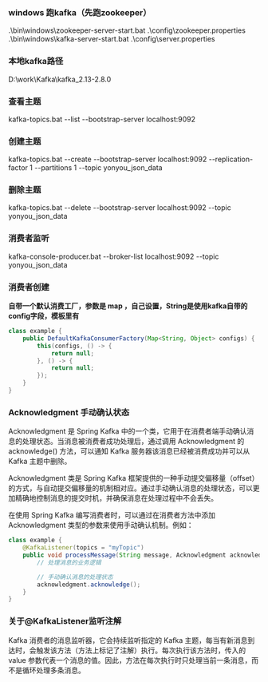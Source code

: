 ### windows 跑kafka（先跑zookeeper）
.\bin\windows\zookeeper-server-start.bat .\config\zookeeper.properties
.\bin\windows\kafka-server-start.bat .\config\server.properties
### 本地kafka路径
D:\work\Kafka\kafka_2.13-2.8.0
### 查看主题
kafka-topics.bat --list --bootstrap-server localhost:9092

### 创建主题
kafka-topics.bat --create --bootstrap-server localhost:9092 --replication-factor 1 --partitions 1 --topic yonyou_json_data

### 删除主题
kafka-topics.bat --delete --bootstrap-server localhost:9092 --topic yonyou_json_data
### 消费者监听
kafka-console-producer.bat --broker-list localhost:9092 --topic yonyou_json_data


### 消费者创建
**自带一个默认消费工厂，参数是 map ，自己设置，String是使用kafka自带的config字段，模板里有**
```java
class example {
    public DefaultKafkaConsumerFactory(Map<String, Object> configs) {
        this(configs, () -> {
            return null;
        }, () -> {
            return null;
        });
    }
}
```
### Acknowledgment 手动确认状态
Acknowledgment 是 Spring Kafka 中的一个类，它用于在消费者端手动确认消息的处理状态。当消息被消费者成功处理后，通过调用 Acknowledgment 的 acknowledge() 方法，可以通知 Kafka 服务器该消息已经被消费成功并可以从 Kafka 主题中删除。

Acknowledgment 类是 Spring Kafka 框架提供的一种手动提交偏移量（offset）的方式，与自动提交偏移量的机制相对应。通过手动确认消息的处理状态，可以更加精确地控制消息的提交时机，并确保消息在处理过程中不会丢失。

在使用 Spring Kafka 编写消费者时，可以通过在消费者方法中添加 Acknowledgment 类型的参数来使用手动确认机制。例如：

```java
class example {
    @KafkaListener(topics = "myTopic")
    public void processMessage(String message, Acknowledgment acknowledgment) {
        // 处理消息的业务逻辑

        // 手动确认消息的处理状态
        acknowledgment.acknowledge();
    }
}
```

### 关于@KafkaListener监听注解
Kafka 消费者的消息监听器，它会持续监听指定的 Kafka 主题，每当有新消息到达时，会触发该方法（方法上标记了注解）执行。每次执行该方法时，传入的 value 参数代表一个消息的值。因此，方法在每次执行时只处理当前一条消息，而不是循环处理多条消息。
